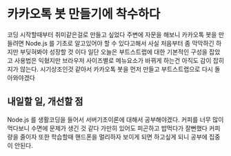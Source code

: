 # 카카오톡 봇 만들기에 착수하다

코딩 시작할때부터 취미같은걸로 만들고 싶었다 주변에 자문을 해보니 카카오톡 봇을 만들려면 Node.js 를 기초로 알고있어야 할 수 있다고해서 사실 처음부터 좀 막막하긴 하지만 부딪혀봐야 성장할 것 이다 일단 오늘은 부트스트랩에 대한 기본적인 구성을 잡았고 사용법은 익혔지만 브라우저 사이즈별로 
메뉴요소가 바뀌게 하는건 아직도 감이 잡히지가 않는다. 시기상조인것 같아서 카카오톡 봇을 먼저 만들고 부트스트랩으로 다시 돌아와야겠다

## 내일할 일, 개선할 점

Node.js 를 생활코딩을 들어서 서버기초이론에 대해서 공부해야겠다. 커피를 너무 많이 먹다보니 수면에 문제가 생긴 것 같다 가만히 있어도 피곤하고 밥먹다가 잘뻔했다 커피량을 줄이자 또한 학습할때 핸드폰을 멀리하자 보이게 되면 하고싶게 되니 공부에 집중이 안된다.
